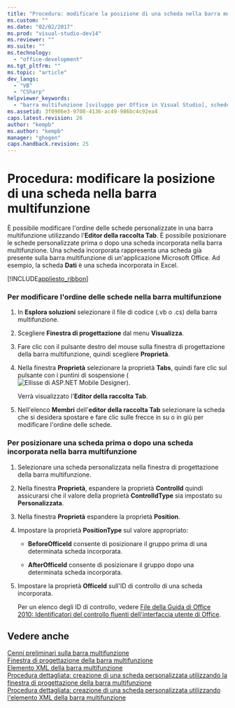 ```yaml
---
title: "Procedura: modificare la posizione di una scheda nella barra multifunzione"
ms.custom: ""
ms.date: "02/02/2017"
ms.prod: "visual-studio-dev14"
ms.reviewer: ""
ms.suite: ""
ms.technology: 
  - "office-development"
ms.tgt_pltfrm: ""
ms.topic: "article"
dev_langs: 
  - "VB"
  - "CSharp"
helpviewer_keywords: 
  - "barra multifunzione [sviluppo per Office in Visual Studio], schede"
ms.assetid: 3f0906e3-9708-4136-ac49-986bc4c92ea4
caps.latest.revision: 26
author: "kempb"
ms.author: "kempb"
manager: "ghogen"
caps.handback.revision: 25
---
```

# Procedura: modificare la posizione di una scheda nella barra multifunzione
  È possibile modificare l'ordine delle schede personalizzate in una barra multifunzione utilizzando l'**Editor della raccolta Tab**.  È possibile posizionare le schede personalizzate prima o dopo una scheda incorporata nella barra multifunzione.  Una scheda incorporata rappresenta una scheda già presente sulla barra multifunzione di un'applicazione Microsoft Office.  Ad esempio, la scheda **Dati** è una scheda incorporata in Excel.  
  
 [!INCLUDE[appliesto_ribbon](../vsto/includes/appliesto-ribbon-md.md)]  
  
### Per modificare l'ordine delle schede nella barra multifunzione  
  
1.  In **Esplora soluzioni** selezionare il file di codice \(.vb o .cs\) della barra multifunzione.  
  
2.  Scegliere **Finestra di progettazione** dal menu **Visualizza**.  
  
3.  Fare clic con il pulsante destro del mouse sulla finestra di progettazione della barra multifunzione, quindi scegliere **Proprietà**.  
  
4.  Nella finestra **Proprietà** selezionare la proprietà **Tabs**, quindi fare clic sul pulsante con i puntini di sospensione \(![Ellisse di ASP.NET Mobile Designer](~/docs/sharepoint/media/mwellipsis.gif "Ellisse di ASP.NET Mobile Designer")\).  
  
     Verrà visualizzato l'**Editor della raccolta Tab**.  
  
5.  Nell'elenco **Membri** dell'**editor della raccolta Tab** selezionare la scheda che si desidera spostare e fare clic sulle frecce in su o in giù per modificare l'ordine delle schede.  
  
### Per posizionare una scheda prima o dopo una scheda incorporata nella barra multifunzione  
  
1.  Selezionare una scheda personalizzata nella finestra di progettazione della barra multifunzione.  
  
2.  Nella finestra **Proprietà**, espandere la proprietà **ControlId** quindi assicurarsi che il valore della proprietà **ControlIdType** sia impostato su **Personalizzata**.  
  
3.  Nella finestra **Proprietà** espandere la proprietà **Position**.  
  
4.  Impostare la proprietà **PositionType** sul valore appropriato:  
  
    -   **BeforeOfficeId** consente di posizionare il gruppo prima di una determinata scheda incorporata.  
  
    -   **AfterOfficeId** consente di posizionare il gruppo dopo una determinata scheda incorporata.  
  
5.  Impostare la proprietà **OfficeId** sull'ID di controllo di una scheda incorporata.  
  
     Per un elenco degli ID di controllo, vedere [File della Guida di Office 2010: Identificatori del controllo fluenti dell'interfaccia utente di Office](http://go.microsoft.com/fwlink/?LinkID=181052).  
  
## Vedere anche  
 [Cenni preliminari sulla barra multifunzione](../vsto/ribbon-overview.md)   
 [Finestra di progettazione della barra multifunzione](../vsto/ribbon-designer.md)   
 [Elemento XML della barra multifunzione](../vsto/ribbon-xml.md)   
 [Procedura dettagliata: creazione di una scheda personalizzata utilizzando la finestra di progettazione della barra multifunzione](../vsto/walkthrough-creating-a-custom-tab-by-using-the-ribbon-designer.md)   
 [Procedura dettagliata: creazione di una scheda personalizzata utilizzando l'elemento XML della barra multifunzione](../vsto/walkthrough-creating-a-custom-tab-by-using-ribbon-xml.md)  
  
  